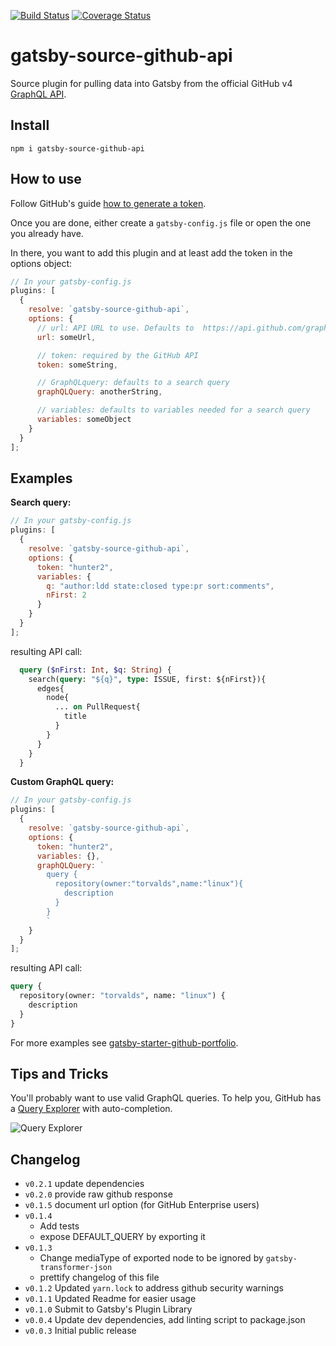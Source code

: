 [![Build Status](https://travis-ci.com/ldd/gatsby-source-github-api.svg?branch=master)](https://travis-ci.com/ldd/gatsby-source-github-api)
[![Coverage Status](https://coveralls.io/repos/github/ldd/gatsby-source-github-api/badge.svg?branch=master)](https://coveralls.io/github/ldd/gatsby-source-github-api?branch=master)

# gatsby-source-github-api

Source plugin for pulling data into Gatsby from the official GitHub v4 [GraphQL API](https://developer.github.com/v4/).

## Install

`npm i gatsby-source-github-api`

## How to use

Follow GitHub's guide [how to generate a token](https://help.github.com/articles/creating-a-personal-access-token-for-the-command-line/).

Once you are done, either create a `gatsby-config.js` file or open the one you already have.

In there, you want to add this plugin and at least add the token in the options object:

```javascript
// In your gatsby-config.js
plugins: [
  {
    resolve: `gatsby-source-github-api`,
    options: {
      // url: API URL to use. Defaults to  https://api.github.com/graphql
      url: someUrl,

      // token: required by the GitHub API
      token: someString,

      // GraphQLquery: defaults to a search query
      graphQLQuery: anotherString,

      // variables: defaults to variables needed for a search query
      variables: someObject
    }
  }
];
```

## Examples

**Search query:**

```javascript
// In your gatsby-config.js
plugins: [
  {
    resolve: `gatsby-source-github-api`,
    options: {
      token: "hunter2",
      variables: {
        q: "author:ldd state:closed type:pr sort:comments",
        nFirst: 2
      }
    }
  }
];
```

resulting API call:

```graphql
  query ($nFirst: Int, $q: String) {
    search(query: "${q}", type: ISSUE, first: ${nFirst}){
      edges{
        node{
          ... on PullRequest{
            title
          }
        }
      }
    }
  }
```

**Custom GraphQL query:**

```javascript
// In your gatsby-config.js
plugins: [
  {
    resolve: `gatsby-source-github-api`,
    options: {
      token: "hunter2",
      variables: {},
      graphQLQuery: `
        query {
          repository(owner:"torvalds",name:"linux"){
            description
          }
        }
        `
    }
  }
];
```

resulting API call:

```graphql
query {
  repository(owner: "torvalds", name: "linux") {
    description
  }
}
```

For more examples see [gatsby-starter-github-portfolio](https://github.com/ldd/gatsby-starter-github-portfolio).

## Tips and Tricks

You'll probably want to use valid GraphQL queries. To help you, GitHub has a [Query Explorer](https://developer.github.com/v4/explorer/) with auto-completion.

![Query Explorer](https://user-images.githubusercontent.com/1187476/30273078-69695a10-96c5-11e7-90b8-7dc876cc214a.png)

## Changelog

- `v0.2.1` update dependencies
- `v0.2.0` provide raw github response
- `v0.1.5` document url option (for GitHub Enterprise users)
- `v0.1.4`
  - Add tests
  - expose DEFAULT_QUERY by exporting it
- `v0.1.3`
  - Change mediaType of exported node to be ignored by `gatsby-transformer-json`
  - prettify changelog of this file
- `v0.1.2` Updated `yarn.lock` to address github security warnings
- `v0.1.1` Updated Readme for easier usage
- `v0.1.0` Submit to Gatsby's Plugin Library
- `v0.0.4` Update dev dependencies, add linting script to package.json
- `v0.0.3` Initial public release
